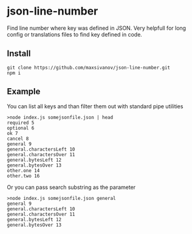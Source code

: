 # json-line-number
Find line number where key was defined in JSON. Very helpfull for long config or translations files to find key defined in code.

## Install

```
git clone https://github.com/maxsivanov/json-line-number.git
npm i
```

## Example 

You can list all keys and than filter them out with standard pipe utilities

```
>node index.js somejsonfile.json | head
required 5
optional 6
ok 7
cancel 8
general 9
general.charactersLeft 10
general.charactersOver 11
general.bytesLeft 12
general.bytesOver 13
other.one 14
other.two 16
```

Or you can pass search substring as the parameter 

```
>node index.js somejsonfile.json general 
general 9
general.charactersLeft 10
general.charactersOver 11
general.bytesLeft 12
general.bytesOver 13
```
